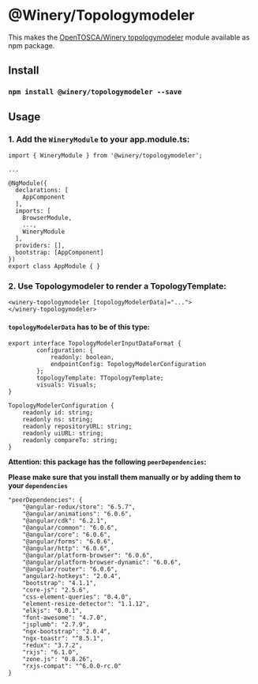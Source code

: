 # @Winery/Topologymodeler
This makes the [OpenTOSCA/Winery topologymodeler](https://github.com/OpenTOSCA/winery) module available as npm package.

## Install
### `npm install @winery/topologymodeler --save`

## Usage
### 1. Add the `WineryModule` to your app.module.ts:
```
import { WineryModule } from '@winery/topologymodeler';

...

@NgModule({
  declarations: [
    AppComponent
  ],
  imports: [
    BrowserModule,
    ...,
    WineryModule
  ],
  providers: [],
  bootstrap: [AppComponent]
})
export class AppModule { }
```

### 2. Use Topologymodeler to render a TopologyTemplate:
```
<winery-topologymodeler [topologyModelerData]="...">
</winery-topologymodeler>
```

#### `topologyModelerData` has to be of this type:
```
export interface TopologyModelerInputDataFormat {
        configuration: {
            readonly: boolean,
            endpointConfig: TopologyModelerConfiguration
        };
        topologyTemplate: TTopologyTemplate;
        visuals: Visuals;
}

TopologyModelerConfiguration {
    readonly id: string;
    readonly ns: string;
    readonly repositoryURL: string;
    readonly uiURL: string;
    readonly compareTo: string;
}
```

__Attention: this package has the following `peerDependencies`:__

__Please make sure that you install them manually or by adding them to your `dependencies`__

```
"peerDependencies": {
    "@angular-redux/store": "6.5.7",
    "@angular/animations": "6.0.6",
    "@angular/cdk": "6.2.1",
    "@angular/common": "6.0.6",
    "@angular/core": "6.0.6",
    "@angular/forms": "6.0.6",
    "@angular/http": "6.0.6",
    "@angular/platform-browser": "6.0.6",
    "@angular/platform-browser-dynamic": "6.0.6",
    "@angular/router": "6.0.6",
    "angular2-hotkeys": "2.0.4",
    "bootstrap": "4.1.1",
    "core-js": "2.5.6",
    "css-element-queries": "0.4.0",
    "element-resize-detector": "1.1.12",
    "elkjs": "0.0.1",
    "font-awesome": "4.7.0",
    "jsplumb": "2.7.9",
    "ngx-bootstrap": "2.0.4",
    "ngx-toastr": "^8.5.1",
    "redux": "3.7.2",
    "rxjs": "6.1.0",
    "zone.js": "0.8.26",
    "rxjs-compat": "^6.0.0-rc.0"
}
```
